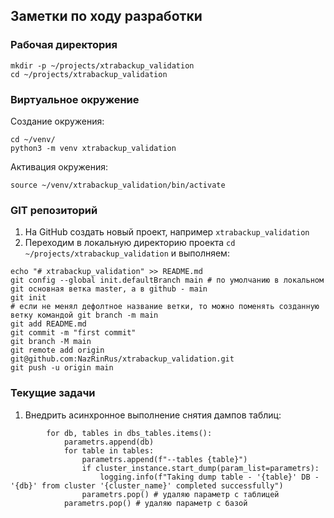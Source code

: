 ## Заметки по ходу разработки
### Рабочая директория
```
mkdir -p ~/projects/xtrabackup_validation
cd ~/projects/xtrabackup_validation
```
### Виртуальное окружение
Создание окружения:
```
cd ~/venv/
python3 -m venv xtrabackup_validation
```
Активация окружения:
```
source ~/venv/xtrabackup_validation/bin/activate
```
### GIT репозиторий
1. На GitHub создать новый проект, например `xtrabackup_validation`
2. Переходим в локальную директорию проекта `cd ~/projects/xtrabackup_validation` и выполняем:
```
echo "# xtrabackup_validation" >> README.md
git config --global init.defaultBranch main # по умолчанию в локальном git основная ветка master, а в github - main
git init
# если не менял дефолтное название ветки, то можно поменять созданную ветку командой git branch -m main
git add README.md
git commit -m "first commit"
git branch -M main
git remote add origin git@github.com:NazRinRus/xtrabackup_validation.git
git push -u origin main
```
### Текущие задачи
1. Внедрить асинхронное выполнение снятия дампов таблиц:
```
        for db, tables in dbs_tables.items():
            parametrs.append(db)
            for table in tables:
                parametrs.append(f"--tables {table}")
                if cluster_instance.start_dump(param_list=parametrs):
                    logging.info(f"Taking dump table - '{table}' DB - '{db}' from cluster '{cluster_name}' completed successfully")
                parametrs.pop() # удаляю параметр с таблицей
            parametrs.pop() # удаляю параметр с базой
```
